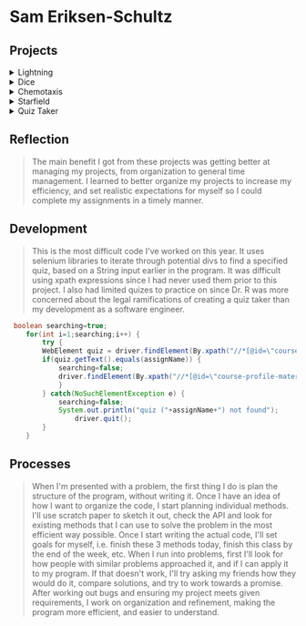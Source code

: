 # Sam Eriksen-Schultz

## Projects
<details>
<summary>Lightning</summary>
	<br><a href="https://github.com/SamEriksenSchultz/lightning2">repo link</a>
	<p>
		<br>The goal with this project was to practice applying Math.random() and Processing to create a "lightning storm". <br><br>
		This is the "meat" of this assigment, a method in the Lightning class that generates a random color, path, and stroke for each lightning bolt. 
	
	void init(){ 
    		randColor=new PVector((int)random(0,255),(int)random(0,255),(int)random(0,255));
    		int stroke=int(random(0,10));
		
    		while(y<800){
     			int endX = x + int(random(-4,4));
     			int endY = y + 2;
     			strokeWeight(stroke);
     			stroke(randColor.x,randColor.y,randColor.z); 
     			line(x,y,endX,endY);
     			x = endX;   
     			y = endY;  
    		} 
    
  	}
</p>	
</details>

<details>
<summary>Dice</summary>
	<br><a href="https://github.com/SamEriksenSchultz/dice3">repo link</a><br><br>
	<p>
	The purpose of this project was to practice changing graphics and general code structure. <br><br>
	This was the highlight of my code: using multiple methods, the user can drag and drop the Die object with an offset based on where the Die was clicked. I tried to turn it into a game but I ran into time constraints and it didn't come out the way I had envisioned it. <br><br>
		This first method locks the offset of the user click compared to the coordinates of the Die, and stores it to an x and y float.
	
	void mousePressed() {
  
  	if(overDie) { 
    		locked = true; 
    		fill(255, 255, 255);
  	} else {
    		locked = false;
  	}
  	xOffset = mouseX-location.x; 
  	yOffset = mouseY-location.y;
	
	}
</p>
	<p>
	The second method adjusts the Die location based on the mouse location minus the previously updated offsets.

	void mouseDragged() {
  	
	if(locked) {
    		location.x = mouseX-xOffset; 
    		location.y = mouseY-yOffset; 
  		}
	}
	
</p>
</details>

<details>
<summary>Chemotaxis</summary>
	<br><a href="https://github.com/SamEriksenSchultz/chemotaxis4">repo link</a><br><br>
	<p>
	The purpose of the Chemotaxis project was to practice creativity in problem-solving when presented with a task. In this instance, the task was to create a data structure of "psuedo-AI" that would travel towards a given point.<br><br>
		In order to give the dots "path-finding", I used basic trigonometry and the atan2() method to calculate the hypotenuse between the two given points. This was also excellent practice for working with PVectors instead of individual coordinates.
		
	targetLocation=new PVector(GoalLocation.x,GoalLocation.y);
    float thetaRadians=atan2(targetLocation.y-location.y,targetLocation.x-location.x);
    velocity=new PVector((float)Math.cos(thetaRadians)*4,(float)Math.sin(thetaRadians)*4);
	location.add(velocity);

</p>
</details>

<details>
<summary>Starfield</summary>
	<br><a href="https://github.com/SamEriksenSchultz/starfield5">repo link</a><br><br>
	<p>
		This lab was introduced as a simple way of practicing accessing data from object-based data structures, but I wanted to do something a little more complex. This was my first project using PImages, which were not as intimidating as I had previously thought. This was also my first project using PFont (yay).<br><br>
		My biggest breakthrough from this project was using PImage arrays and delays to create simple animations. While ripping the sprites I also managed to brush up on my GIMP skills. 
		
	void update(){
    		SpaceshipPosition.x+=(d-a)*speed;
    		imageMode(CENTER);
    
    		if(mainTurning){
      			PImage i=mainTurn[(int)currentFrame];
      			image(i,SpaceshipPosition.x,SpaceshipPosition.y,32,32);
      			currentFrame+=0.5;
      			if(currentFrame==turnFrames){
        				currentFrame=0;
        				mainTurning=false;
      			}
    		} else if(!dead){
      			image(mainTurn[0],SpaceshipPosition.x,SpaceshipPosition.y,32,32);
    		} else if(dead && mainExping){
      			PImage i=mainExp[(int)currentFrame];
      			image(i,SpaceshipPosition.x,SpaceshipPosition.y,32,32);
     			currentFrame+=0.1;
      			if((expFrames-currentFrame)<0.1){
        				currentFrame=0;
        				mainExping=false;
      			}
    		}
  	}
</p>
	While this method does in fact, work, I should have split all of the animations into different methods so the code is easier to understand. I did make a conscious effort to use interfaces, inheritance, and organized methods to make my code easier to interpret, but I'm clearly still learning

</details>

<details>
<summary>Quiz Taker</summary>
	<a href="https://github.com/SamEriksenSchultz/quizTaker">repo link</a>
</details>

## Reflection 
>The main benefit I got from these projects was getting better at managing my projects, from organization to general time management. I learned to better organize my projects to increase my efficiency, and set realistic expectations for myself so I could complete my assignments in a timely manner.

## Development
>This is the most difficult code I've worked on this year. It uses selenium libraries to iterate through potential divs to find a specified quiz, based on a String input earlier in the program. It was difficult using xpath expressions since I had never used them prior to this project. I also had limited quizes to practice on since Dr. R was more concerned about the legal ramifications of creating a quiz taker than my development as a software engineer.

```Java
 boolean searching=true;
 	for(int i=1;searching;i++) {
		try {
		WebElement quiz = driver.findElement(By.xpath("//*[@id=\"course-profile-materials\"]/div[2]/div/div["+i+"]/div/div[3]/div[1]/a"));
		if(quiz.getText().equals(assignName)) {
			searching=false;
			driver.findElement(By.xpath("//*[@id=\"course-profile-materials\"]/div[2]/div/div["+i+"]/div/div[3]/div[1]/a")).click();
			}
		} catch(NoSuchElementException e) {
			searching=false;
			System.out.println("quiz ("+assignName+") not found");
      			driver.quit();
		}
	}
```

## Processes
>When I'm presented with a problem, the first thing I do is plan the structure of the program, without writing it. Once I have an idea of how I want to organize the code, I start planning individual methods. I'll use scratch paper to sketch it out, check the API and look for existing methods that I can use to solve the problem in the most efficient way possible. Once I start writing the actual code, I'll set goals for myself, i.e. finish these 3 methods today, finish this class by the end of the week, etc. When I run into problems, first I'll look for how people with similar problems approached it, and if I can apply it to my program. If that doesn't work, I'll try asking my friends how they would do it, compare solutions, and try to work towards a promise. <br> After working out bugs and ensuring my project meets given requirements, I work on organization and refinement, making the program more efficient, and easier to understand.

